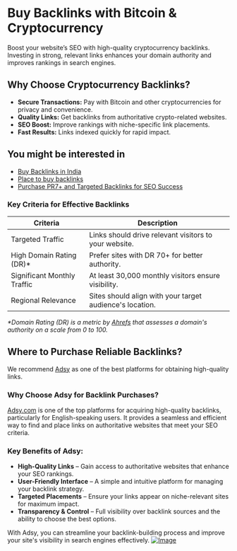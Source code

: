 # Buy Backlinks with Bitcoin & Cryptocurrency

Boost your website’s SEO with high-quality cryptocurrency backlinks. Investing in strong, relevant links enhances your domain authority and improves rankings in search engines. 

## Why Choose Cryptocurrency Backlinks?

- **Secure Transactions:** Pay with Bitcoin and other cryptocurrencies for privacy and convenience.
- **Quality Links:** Get backlinks from authoritative crypto-related websites.
- **SEO Boost:** Improve rankings with niche-specific link placements.
- **Fast Results:** Links indexed quickly for rapid impact.
## You might be interested in 
- [Buy Backlinks in India](https://github.com/Analyst-Reviewer/Buy-Backlinks-in-India)
- [Place to buy backlinks](https://github.com/Analyst-Reviewer/place-to-buy-backlinks)
- [Purchase PR7+ and Targeted Backlinks for SEO Success](https://github.com/Analyst-Reviewer/Purchase-PR7-and-Targeted-Backlinks-for-SEO-Success)
### Key Criteria for Effective Backlinks

<table>
    <thead>
        <tr>
            <th>Criteria</th>
            <th>Description</th>
        </tr>
    </thead>
    <tbody>
        <tr>
            <td>Targeted Traffic</td>
            <td>Links should drive relevant visitors to your website.</td>
        </tr>
        <tr>
            <td>High Domain Rating (DR)*</td>
            <td>Prefer sites with DR 70+ for better authority.</td>
        </tr>
        <tr>
            <td>Significant Monthly Traffic</td>
            <td>At least 30,000 monthly visitors ensure visibility.</td>
        </tr>
        <tr>
            <td>Regional Relevance</td>
            <td>Sites should align with your target audience's location.</td>
        </tr>
    </tbody>
</table>

<p></p><em>*Domain Rating (DR) is a metric by <a href="https://ahrefs.com" target="_blank">Ahrefs</a> that assesses a domain's authority on a scale from 0 to 100.</em></p>

## Where to Purchase Reliable Backlinks?

We recommend [Adsy](https://ref.adsy.com/?ref=referral&ref_type=direct&ref_id=jcckfooeo3etdkvh&ref_item=3) as one of the best platforms for obtaining high-quality links.
### Why Choose Adsy for Backlink Purchases?

[Adsy.com](https://ref.adsy.com/?ref=referral&ref_type=direct&ref_id=jcckfooeo3etdkvh&ref_item=3) is one of the top platforms for acquiring high-quality backlinks, particularly for English-speaking users. It provides a seamless and efficient way to find and place links on authoritative websites that meet your SEO criteria.

### Key Benefits of Adsy:

- **High-Quality Links** – Gain access to authoritative websites that enhance your SEO rankings.
- **User-Friendly Interface** – A simple and intuitive platform for managing your backlink strategy.
- **Targeted Placements** – Ensure your links appear on niche-relevant sites for maximum impact.
- **Transparency & Control** – Full visibility over backlink sources and the ability to choose the best options.

With Adsy, you can streamline your backlink-building process and improve your site's visibility in search engines effectively.
<a href="https://github.com/user-attachments/assets/9f92f2e0-245b-4159-902d-bdb5abc42835">
    <img src="https://github.com/user-attachments/assets/9f92f2e0-245b-4159-902d-bdb5abc42835" alt="Image">
</a>


